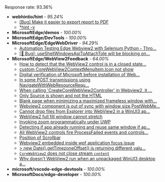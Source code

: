 Response rate: 93.36%

* **webhintio/hint** - _95.24%_
  * [[Bug] Make it easier to export report to PDF](https://github.com/webhintio/hint/issues/5217)
  * [*hint -v](https://github.com/webhintio/hint/issues/5174)
* **MicrosoftEdge/demos** - _100.00%_
* **MicrosoftEdge/DevTools** - _100.00%_
* **MicrosoftEdge/EdgeWebDriver** - _94.29%_
  * [Automation Testing Edge Webview2 with Selenium Python - Thro...](https://github.com/MicrosoftEdge/EdgeWebDriver/issues/35)
  * [[🐛 Bug]: useShellWindowsApiToAttachToIe will be blocking on...](https://github.com/MicrosoftEdge/EdgeWebDriver/issues/34)
* **MicrosoftEdge/WebView2Feedback** - _64.00%_
  * [How to detect that the WebView2 control is in a closed state...](https://github.com/MicrosoftEdge/WebView2Feedback/issues/2566)
  * [custom CoreWebView2ContextMenuItem.Icon not show](https://github.com/MicrosoftEdge/WebView2Feedback/issues/2562)
  * [Digital verification of Microsoft before installation of Web...](https://github.com/MicrosoftEdge/WebView2Feedback/issues/2559)
  * [In some POST transmissions using NavigateWithWebResourceRequ...](https://github.com/MicrosoftEdge/WebView2Feedback/issues/2556)
  * [When calling 'CreateCoreWebView2Controller' in Webview2, it ...](https://github.com/MicrosoftEdge/WebView2Feedback/issues/2555)
  * [Only Source is shown and not the HTML](https://github.com/MicrosoftEdge/WebView2Feedback/issues/2554)
  * [Blank page when minimizing a maximized frameless window with...](https://github.com/MicrosoftEdge/WebView2Feedback/issues/2549)
  * [Webview2 component is out of sync with window size,PostWebMe...](https://github.com/MicrosoftEdge/WebView2Feedback/issues/2547)
  * [Cannot drop files from Explorer into WebView2 in a WinUI3 ap...](https://github.com/MicrosoftEdge/WebView2Feedback/issues/2546)
  * [WebView2 full fill window cannot stretch](https://github.com/MicrosoftEdge/WebView2Feedback/issues/2543)
  * [Invoking zoom programmatically under UWP](https://github.com/MicrosoftEdge/WebView2Feedback/issues/2538)
  * [Detecting if app already running and reuse same window if ap...](https://github.com/MicrosoftEdge/WebView2Feedback/issues/2553)
  * [All WebView2 controls fire ProcessFailed events and controls...](https://github.com/MicrosoftEdge/WebView2Feedback/issues/2544)
  * [Position of Scrollbar](https://github.com/MicrosoftEdge/WebView2Feedback/issues/2537)
  * [Webview2 embedded  inside wpf application focus issue](https://github.com/MicrosoftEdge/WebView2Feedback/issues/2531)
  * [> new Date().getTimezoneOffset() is returning different valu...](https://github.com/MicrosoftEdge/WebView2Feedback/issues/2526)
  * [`CoreWebView2` does not close stream `content`](https://github.com/MicrosoftEdge/WebView2Feedback/issues/2513)
  * [Why doesn't WebView2 run when an unpackaged WinUI3 desktop a...](https://github.com/MicrosoftEdge/WebView2Feedback/issues/2511)
* **microsoft/vscode-edge-devtools** - _100.00%_
* **MicrosoftDocs/edge-developer** - _100.00%_